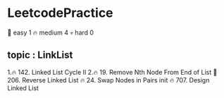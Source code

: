 # LeetcodePractice

🎈   easy       1
🔥   medium     4
💀   hard       0

## topic : LinkList


1.🔥 142. Linked List Cycle II
2.🔥 19. Remove Nth Node From End of List
🎈 206. Reverse Linked List
🔥 24. Swap Nodes in Pairs init
🔥 707. Design Linked List

